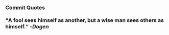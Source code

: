 ### Commit Quotes <br> <br> <q>A fool sees himself as another, but a wise man sees others as himself.</q> -<em>Dogen</em>
